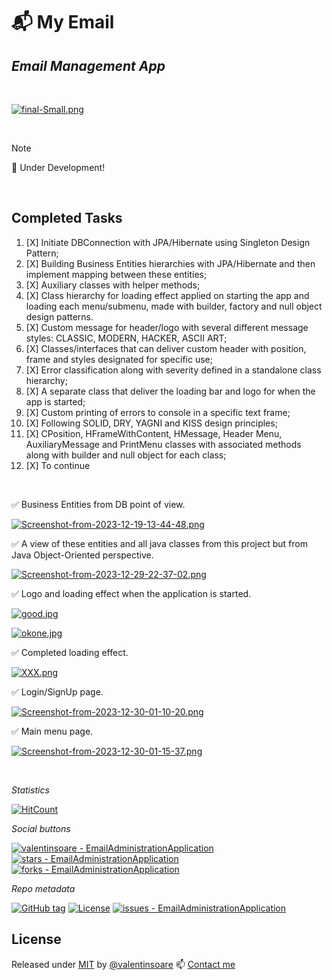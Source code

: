 # 📬 My Email
## _Email Management App_

<br>

[![final-Small.png](https://i.postimg.cc/DfLpz7ky/final-Small.png)](https://moviesondemand.io)


<br>

> [!NOTE]
> 💌 Under Development!

<br>

## Completed Tasks
 1. [X] Initiate DBConnection with JPA/Hibernate using Singleton Design Pattern; 
 2. [X] Building Business Entities hierarchies with JPA/Hibernate and then implement mapping between these entities;
 3. [X] Auxiliary classes with helper methods;
 4. [X] Class hierarchy for loading effect applied on starting the app and loading each menu/submenu, made with builder, factory and null object design patterns.
 5. [X] Custom message for header/logo with several different message styles: CLASSIC, MODERN, HACKER, ASCII ART;
 6. [X] Classes/interfaces that can deliver custom header with position, frame and styles designated for specific use;
 7. [X] Error classification along with severity defined in a standalone class hierarchy;
 8. [X] A separate class that deliver the loading bar and logo for when the app is started;
 9. [X] Custom printing of errors to console in a specific text frame;
10. [X] Following SOLID, DRY, YAGNI and KISS design principles;
11. [X] CPosition, HFrameWithContent, HMessage, Header Menu, AuxiliaryMessage and PrintMenu classes with associated methods along with builder and null object for each class;
12. [X] To continue

<br>

✅ Business Entities from DB point of view.


[![Screenshot-from-2023-12-19-13-44-48.png](https://i.postimg.cc/Yqxmspyc/Screenshot-from-2023-12-19-13-44-48.png)](https://postimg.cc/XppJZ0bx)


✅ A view of these entities and all java classes from this project but from Java Object-Oriented perspective.


[![Screenshot-from-2023-12-29-22-37-02.png](https://i.postimg.cc/nVjqS164/Screenshot-from-2023-12-29-22-37-02.png)](https://postimg.cc/0rv6b75j)


✅ Logo and loading effect when the application is started.


[![good.jpg](https://i.postimg.cc/TPyjdt2k/good.jpg)](https://postimg.cc/d7YZnmyd)

[![okone.jpg](https://i.postimg.cc/5NxwY4NQ/okone.jpg)](https://postimg.cc/XXzZt05n)


✅ Completed loading effect.


[![XXX.png](https://i.postimg.cc/rsnQPvZJ/XXX.png)](https://postimg.cc/JHXNydLD)


✅ Login/SignUp page.


[![Screenshot-from-2023-12-30-01-10-20.png](https://i.postimg.cc/rw8bdrFn/Screenshot-from-2023-12-30-01-10-20.png)](https://postimg.cc/SJvV3j9C)


✅ Main menu page.


[![Screenshot-from-2023-12-30-01-15-37.png](https://i.postimg.cc/ZYv0g9mM/Screenshot-from-2023-12-30-01-15-37.png)](https://postimg.cc/BtsqPnXT)




<br>

_Statistics_

[![HitCount](https://hits.dwyl.com/valentinsoare/EmailAdministrationApplication.svg?style=flat-square&show=unique)](http://hits.dwyl.com/valentinsoare/EmailAdministrationApplication)

_Social buttons_

[![valentinsoare - EmailAdministrationApplication](https://img.shields.io/static/v1?label=valentinsoare&message=EmailAdministrationApplication&color=green&logo=github)](https://github.com/valentinsoare/EmailAdministrationApplication "Go to GitHub repo")
[![stars - EmailAdministrationApplication](https://img.shields.io/github/stars/valentinsoare/EmailAdministrationApplication?style=social)](https://github.com/valentinsoare/EmailAdministrationApplication)
[![forks - EmailAdministrationApplication](https://img.shields.io/github/forks/valentinsoare/EmailAdministrationApplication?style=social)](https://github.com/valentinsoare/EmailAdministrationApplication)

_Repo metadata_

[![GitHub tag](https://img.shields.io/github/tag/valentinsoare/EmailAdministrationApplication?include_prereleases=&sort=semver&color=blue)](https://github.com/valentinsoare/EmailAdministrationApplication/releases/)
[![License](https://img.shields.io/badge/License-Apache-blue)](#license)
[![issues - EmailAdministrationApplication](https://img.shields.io/github/issues/valentinsoare/EmailAdministrationApplication)](https://github.com/valentinsoare/EmailAdministrationApplication/issues)


## License

Released under [MIT](/LICENSE) by [@valentinsoare](https://github.com/valentinsoare)
:mailbox: [Contact me](soarevalentinn@gmail.com "Contact me at soarevalentinn@gmail.com")

